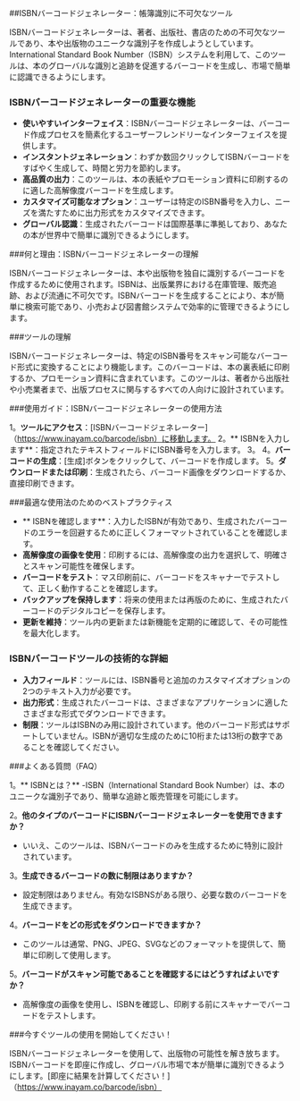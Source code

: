 ##ISBNバーコードジェネレーター：帳簿識別に不可欠なツール

ISBNバーコードジェネレーターは、著者、出版社、書店のための不可欠なツールであり、本や出版物のユニークな識別子を作成しようとしています。International Standard Book Number（ISBN）システムを利用して、このツールは、本のグローバルな識別と追跡を促進するバーコードを生成し、市場で簡単に認識できるようにします。

### ISBNバーコードジェネレーターの重要な機能

-  **使いやすいインターフェイス**：ISBNバーコードジェネレーターは、バーコード作成プロセスを簡素化するユーザーフレンドリーなインターフェイスを提供します。
-  **インスタントジェネレーション**：わずか数回クリックしてISBNバーコードをすばやく生成して、時間と労力を節約します。
-  **高品質の出力**：このツールは、本の表紙やプロモーション資料に印刷するのに適した高解像度バーコードを生成します。
-  **カスタマイズ可能なオプション**：ユーザーは特定のISBN番号を入力し、ニーズを満たすために出力形式をカスタマイズできます。
-  **グローバル認識**：生成されたバーコードは国際基準に準拠しており、あなたの本が世界中で簡単に識別できるようにします。

###何と理由：ISBNバーコードジェネレーターの理解

ISBNバーコードジェネレーターは、本や出版物を独自に識別するバーコードを作成するために使用されます。ISBNは、出版業界における在庫管理、販売追跡、および流通に不可欠です。ISBNバーコードを生成することにより、本が簡単に検索可能であり、小売および図書館システムで効率的に管理できるようにします。

###ツールの理解

ISBNバーコードジェネレーターは、特定のISBN番号をスキャン可能なバーコード形式に変換することにより機能します。このバーコードは、本の裏表紙に印刷するか、プロモーション資料に含まれています。このツールは、著者から出版社や小売業者まで、出版プロセスに関与するすべての人向けに設計されています。

###使用ガイド：ISBNバーコードジェネレーターの使用方法

1。**ツールにアクセス**：[ISBNバーコードジェネレーター]（https://www.inayam.co/barcode/isbn）に移動します。
2。** ISBNを入力します**：指定されたテキストフィールドにISBN番号を入力します。
3。
4。**バーコードの生成**：[生成]ボタンをクリックして、バーコードを作成します。
5。**ダウンロードまたは印刷**：生成されたら、バーコード画像をダウンロードするか、直接印刷できます。

###最適な使用法のためのベストプラクティス

-  ** ISBNを確認します**：入力したISBNが有効であり、生成されたバーコードのエラーを回避するために正しくフォーマットされていることを確認します。
-  **高解像度の画像を使用**：印刷するには、高解像度の出力を選択して、明確さとスキャン可能性を確保します。
-  **バーコードをテスト**：マス印刷前に、バーコードをスキャナーでテストして、正しく動作することを確認します。
-  **バックアップを保持します**：将来の使用または再版のために、生成されたバーコードのデジタルコピーを保存します。
-  **更新を維持**：ツール内の更新または新機能を定期的に確認して、その可能性を最大化します。

### ISBNバーコードツールの技術的な詳細

-  **入力フィールド**：ツールには、ISBN番号と追加のカスタマイズオプションの2つのテキスト入力が必要です。
-  **出力形式**：生成されたバーコードは、さまざまなアプリケーションに適したさまざまな形式でダウンロードできます。
-  **制限**：ツールはISBNのみ用に設計されています。他のバーコード形式はサポートしていません。ISBNが適切な生成のために10桁または13桁の数字であることを確認してください。

###よくある質問（FAQ）

1。** ISBNとは？**
-ISBN（International Standard Book Number）は、本のユニークな識別子であり、簡単な追跡と販売管理を可能にします。

2。**他のタイプのバーコードにISBNバーコードジェネレーターを使用できますか？**
- いいえ、このツールは、ISBNバーコードのみを生成するために特別に設計されています。

3。**生成できるバーコードの数に制限はありますか？**
- 設定制限はありません。有効なISBNSがある限り、必要な数のバーコードを生成できます。

4。**バーコードをどの形式をダウンロードできますか？**
- このツールは通常、PNG、JPEG、SVGなどのフォーマットを提供して、簡単に印刷して使用します。

5。**バーコードがスキャン可能であることを確認するにはどうすればよいですか？**
- 高解像度の画像を使用し、ISBNを確認し、印刷する前にスキャナーでバーコードをテストします。

###今すぐツールの使用を開始してください！

ISBNバーコードジェネレーターを使用して、出版物の可能性を解き放ちます。ISBNバーコードを即座に作成し、グローバル市場で本が簡単に識別できるようにします。[即座に結果を計算してください！]（https://www.inayam.co/barcode/isbn）